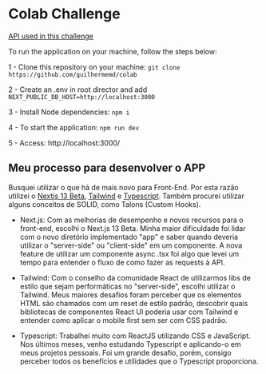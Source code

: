 # Colab Challenge

[API used in this challenge](https://randomuser.me/)

To run the application on your machine, follow the steps below:

1 - Clone this repository on your machine: `git clone https://github.com/guilhermemd/colab`

2 - Create an .env in root director and add `NEXT_PUBLIC_DB_HOST=http://localhost:3000`

3 - Install Node dependencies: `npm i`

4 - To start the application: `npm run dev`

5 - Access: http://localhost:3000/



 ## Meu processo para desenvolver o APP
 
 Busquei utilizar o que há de mais novo para Front-End. Por esta razão utilizei o [Nextjs 13 Beta](https://beta.nextjs.org/docs), [Tailwind](https://v2.tailwindcss.com/) e [Typescript](https://www.typescriptlang.org/). Também procurei utilizar alguns conceitos de SOLID, como Talons (Custom Hooks).

- Next.js: Com as melhorias de desempenho e novos recursos para o front-end, escolhi o Next.js 13 Beta. Minha maior dificuldade foi lidar com o novo diretório implementado "app" e saber quando deveria utilizar o "server-side" ou "client-side" em um componente. A nova feature de utilizar um componente async .tsx foi algo que levei um tempo para entender o fluxo de como fazer as requests à API.

- Tailwind: Com o conselho da comunidade React de utilizarmos libs de estilo que sejam performáticas no "server-side", escolhi utilizar o Tailwind. Meus maiores desafios foram perceber que os elementos HTML são chamados com um reset de estilo padrão, descobrir quais bibliotecas de componentes React UI poderia usar com Tailwind e entender como aplicar o mobile first sem ser com CSS padrão.

- Typescript: Trabalhei muito com ReactJS utilizando CSS e JavaScript. Nos últimos meses, venho estudando Typescript e aplicando-o em meus projetos pessoais. Foi um grande desafio, porém, consigo perceber todos os benefícios e utilidades que o Typescript proporciona.

